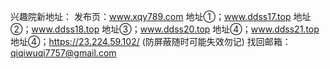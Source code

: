 
兴趣院新地址：
发布页：www.xqy789.com
地址①；www.ddss17.top
地址②；www.ddss18.top
地址③；www.ddss20.top
地址④；www.ddss21.top
地址④；https://23.224.59.102/ (防屏蔽随时可能失效勿记)
找回邮箱：qiqiwuqi7757@gmail.com

